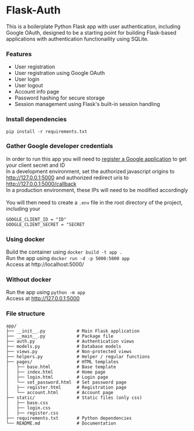 # Flask-Auth

This is a boilerplate Python Flask app with user authentication, including Google OAuth, designed to be a starting point for building Flask-based applications with authentication functionaility using SQLite.

### Features

-   User registration
-   User registration using Google OAuth
-   User login
-   User logout
-   Account info page
-   Password hashing for secure storage
-   Session management using Flask's built-in session handling

### Install dependencies

`pip install -r requirements.txt`

### Gather Google developer credentials

In order to run this app you will need to [register a Google application](https://console.developers.google.com/apis/credentials) to get your client
secret and ID \
In a development environment, set the authorized javascript origins to http://127.0.0.1:5000 and authorized redirect uris to http://127.0.0.1:5000/callback \
In a production environment, these IPs will need to be modified accordingly \
\
You will then need to create a `.env` file in the root directory of the project, including your

```
GOOGLE_CLIENT_ID = "ID"
GOOGLE_CLIENT_SECRET = "SECRET
```

### Using docker

Build the container using `docker build -t app .` \
Run the app using `docker run -d -p 5000:5000 app` \
Access at http://localhost:5000/

### Without docker

Run the app using `python -m app` \
Access at http://127.0.0.1:5000

### File structure

```plaintext
app/
├── __init__.py            # Main Flask application
├── __main__.py            # Package file
├── auth.py                # Authentication views
├── models.py              # Database models
├── views.py               # Non-protected views
├── helpers.py             # Helper / regular functions
├── pages/                 # HTML templates
│   ├── base.html          # Base template
│   ├── index.html         # Home page
│   ├── login.html         # Login page
│   └── set_password.html  # Set password page
│   ├── register.html      # Registration page
│   └── account.html       # Account page
├── static/                # Static files (only css)
│   ├── base.css
│   ├── login.css
│   ├── register.css
├── requirements.txt       # Python dependencies
└── README.md              # Documentation
```
